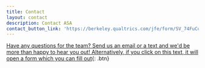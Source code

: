 ```yaml
---
title: Contact
layout: contact
description: Contact ASA
contact_button_link: 'https://berkeley.qualtrics.com/jfe/form/SV_74FuCqVZzUiDWpo'
---
```


[Have any questions for the team? Send us an email or a text and we'd be more than happy to hear you out! Alternatively, if you click on this text, it will open a form which you can fill out](https://berkeley.qualtrics.com/jfe/form/SV_74FuCqVZzUiDWpo){: .btn}
<br/>
